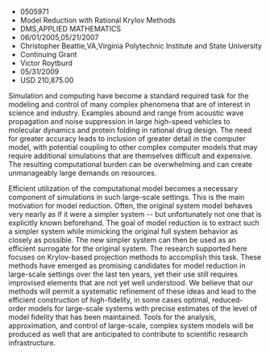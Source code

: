 
* 0505971
* Model Reduction with Rational Krylov Methods
* DMS,APPLIED MATHEMATICS
* 06/01/2005,05/21/2007
* Christopher Beattie,VA,Virginia Polytechnic Institute and State University
* Continuing Grant
* Victor Roytburd
* 05/31/2009
* USD 210,875.00

Simulation and computing have become a standard required task for the modeling
and control of many complex phenomena that are of interest in science and
industry. Examples abound and range from acoustic wave propagation and noise
suppression in large high-speed vehicles to molecular dynamics and protein
folding in rational drug design. The need for greater accuracy leads to
inclusion of greater detail in the computer model, with potential coupling to
other complex computer models that may require additional simulations that are
themselves difficult and expensive. The resulting computational burden can be
overwhelming and can create unmanageably large demands on resources.

Efficient utilization of the computational model becomes a necessary component
of simulations in such large-scale settings. This is the main motivation for
model reduction. Often, the original system model behaves very nearly as if it
were a simpler system -- but unfortunately not one that is explicitly known
beforehand. The goal of model reduction is to extract such a simpler system
while mimicking the original full system behavior as closely as possible. The
new simpler system can then be used as an efficient surrogate for the original
system. The research supported here focuses on Krylov-based projection methods
to accomplish this task. These methods have emerged as promising candidates for
model reduction in large-scale settings over the last ten years, yet their use
still requires improvised elements that are not yet well understood. We believe
that our methods will permit a systematic refinement of these ideas and lead to
the efficient construction of high-fidelity, in some cases optimal, reduced-
order models for large-scale systems with precise estimates of the level of
model fidelity that has been maintained. Tools for the analysis, approximation,
and control of large-scale, complex system models will be produced as well that
are anticipated to contribute to scientific research infrastructure.

